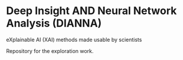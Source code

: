 # Deep Insight AND Neural Network Analysis (DIANNA) 
eXplainable AI (XAI) methods made usable by scientists

Repository for the exploration work.
